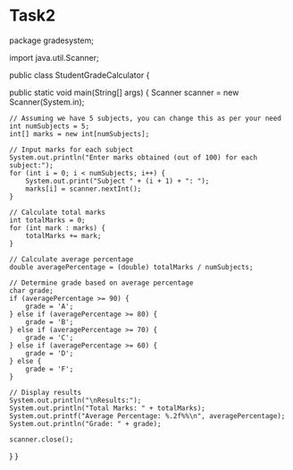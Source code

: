 # Task2
package gradesystem;

import java.util.Scanner;

public class StudentGradeCalculator {

public static void main(String[] args) {
    Scanner scanner = new Scanner(System.in);

    // Assuming we have 5 subjects, you can change this as per your need
    int numSubjects = 5;
    int[] marks = new int[numSubjects];

    // Input marks for each subject
    System.out.println("Enter marks obtained (out of 100) for each subject:");
    for (int i = 0; i < numSubjects; i++) {
        System.out.print("Subject " + (i + 1) + ": ");
        marks[i] = scanner.nextInt();
    }

    // Calculate total marks
    int totalMarks = 0;
    for (int mark : marks) {
        totalMarks += mark;
    }

    // Calculate average percentage
    double averagePercentage = (double) totalMarks / numSubjects;

    // Determine grade based on average percentage
    char grade;
    if (averagePercentage >= 90) {
        grade = 'A';
    } else if (averagePercentage >= 80) {
        grade = 'B';
    } else if (averagePercentage >= 70) {
        grade = 'C';
    } else if (averagePercentage >= 60) {
        grade = 'D';
    } else {
        grade = 'F';
    }

    // Display results
    System.out.println("\nResults:");
    System.out.println("Total Marks: " + totalMarks);
    System.out.printf("Average Percentage: %.2f%%\n", averagePercentage);
    System.out.println("Grade: " + grade);

    scanner.close();
}
}
